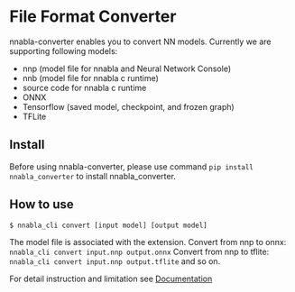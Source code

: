 # File Format Converter 

nnabla-converter enables you to convert NN models. Currently we are supporting following models:

* nnp (model file for nnabla and Neural Network Console)
* nnb (model file for nnabla c runtime)
* source code for nnabla c runtime
* ONNX
* Tensorflow (saved model, checkpoint, and frozen graph)
* TFLite

## Install

Before using nnabla-converter, please use command `pip install nnabla_converter` to install nnabla_converter.

## How to use

```
$ nnabla_cli convert [input model] [output model]
```
The model file is associated with the extension.
Convert from nnp to onnx: `nnabla_cli convert input.nnp output.onnx`
Convert from nnp to tflite: `nnabla_cli convert input.nnp output.tflite`
and so on.

For detail instruction and limitation see [Documentation](https://nnabla.readthedocs.io/en/latest/python/file_format_converter/file_format_converter.html)
